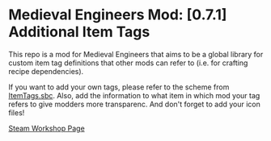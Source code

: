 # Medieval Engineers Mod: [0.7.1] Additional Item Tags
This repo is a mod for Medieval Engineers that aims to be a global library for custom item tag definitions that other mods can refer to (i.e. for crafting recipe dependencies).

If you want to add your own tags, please refer to the scheme from [ItemTags.sbc](https://github.com/gesp-shad/ME-Mod-Additional-Item-Tags/blob/master/Data/ItemTags.sbc).
Also, add the information to what item in which mod your tag refers to give modders more transparenc. And don't forget to add your icon files!

[Steam Workshop Page](https://steamcommunity.com/sharedfiles/filedetails/?id=1963417666)
